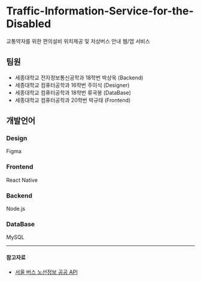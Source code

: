 # Traffic-Information-Service-for-the-Disabled
교통약자를 위한 편의설비 위치제공 및 저상버스 안내 웹/앱 서비스

## 팀원
- 세종대학교 전자정보통신공학과 18학번 박상욱 (Backend)
- 세종대학교 컴퓨터공학과 16학번 주이식 (Designer)
- 세종대학교 컴퓨터공학과 18학번 류국봉 (DataBase)
- 세종대학교 컴퓨터공학과 20학번 박규태 (Frontend)

## 개발언어
### Design
Figma
### Frontend
React Native
### Backend
Node.js
### DataBase
MySQL
 
 -------
#### 참고자료
- [서울 버스 노선정보 공공 API][1]

[1]: http://api.bus.go.kr/contents/sub02/getBusPosByRtid.html 
